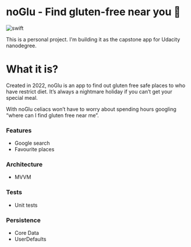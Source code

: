 # noGlu - Find gluten-free near you  🌱
![swift](https://img.shields.io/badge/platform-iOS-pink.svg) 

This is a personal project. I'm building it as the capstone app for Udacity nanodegree.


# What it is?

Created in 2022, noGlu is an app to find out gluten free safe places to who have restrict diet. It’s always a nightmare holiday if you can’t get your special meal. 

With noGlu celiacs won’t have to worry about spending hours googling “where can I find gluten free near me”. 

### Features

- Google search
- Favourite places 

### Architecture

-  MVVM

### Tests

- Unit tests

### Persistence

- Core Data
- UserDefaults
